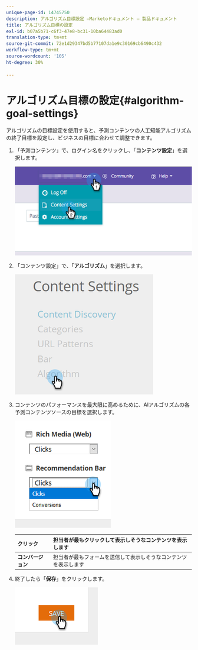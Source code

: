 ```yaml
---
unique-page-id: 14745750
description: アルゴリズム目標設定 —Marketoドキュメント — 製品ドキュメント
title: アルゴリズム目標の設定
exl-id: b07a5b71-c6f3-47e8-bc31-10ba64483ad0
translation-type: tm+mt
source-git-commit: 72e1d29347bd5b77107da1e9c30169cb6490c432
workflow-type: tm+mt
source-wordcount: '105'
ht-degree: 30%

---
```


# アルゴリズム目標の設定{#algorithm-goal-settings}

アルゴリズムの目標設定を使用すると、予測コンテンツの人工知能アルゴリズムの終了目標を設定し、ビジネスの目標に合わせて調整できます。

1. 「予測コンテンツ」で、ログイン名をクリックし、「**コンテンツ設定**」を選択します。

   ![](assets/1.png)

1. 「コンテンツ設定」で、「**アルゴリズム**」を選択します。

   ![](assets/two-1.png)

1. コンテンツのパフォーマンスを最大限に高めるために、AIアルゴリズムの各予測コンテンツソースの目標を選択します。

   ![](assets/three-new.png)

   | **クリック** | 担当者が最もクリックして表示しそうなコンテンツを表示します |
   |---|---|
   | **コンバージョン** | 担当者が最もフォームを送信して表示しそうなコンテンツを表示します |

1. 終了したら「**保存**」をクリックします。

   ![](assets/four.png)
